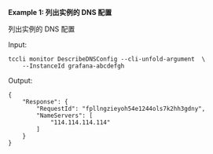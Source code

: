 **Example 1: 列出实例的 DNS 配置**

列出实例的 DNS 配置

Input: 

```
tccli monitor DescribeDNSConfig --cli-unfold-argument  \
    --InstanceId grafana-abcdefgh
```

Output: 
```
{
    "Response": {
        "RequestId": "fpllngzieyoh54e1244ols7k2hh3gdny",
        "NameServers": [
            "114.114.114.114"
        ]
    }
}
```


